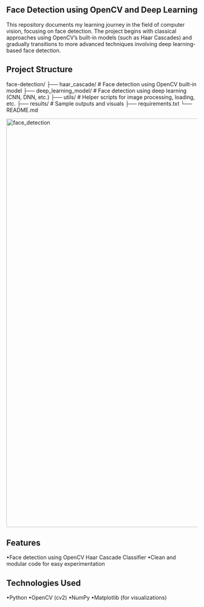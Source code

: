 ## **Face Detection using OpenCV and Deep Learning**

This repository documents my learning journey in the field of computer vision, focusing on face detection. The project begins with classical approaches using OpenCV’s built-in models (such as Haar Cascades) and gradually transitions to more advanced techniques involving deep learning-based face detection.

## Project Structure
face-detection/
├── haar_cascade/             # Face detection using OpenCV built-in model
├── deep_learning_model/      # Face detection using deep learning (CNN, DNN, etc.)
├── utils/                    # Helper scripts for image processing, loading, etc.
├── results/                  # Sample outputs and visuals
├── requirements.txt
└── README.md


<img width="1077" alt="face_detection" src="https://github.com/user-attachments/assets/7d533c52-3816-4bfe-aa9e-0a592beefcfe" />

## Features
•Face detection using OpenCV Haar Cascade Classifier
•Clean and modular code for easy experimentation


## Technologies Used
•Python 
•OpenCV (cv2)
•NumPy
•Matplotlib (for visualizations)

 
 

